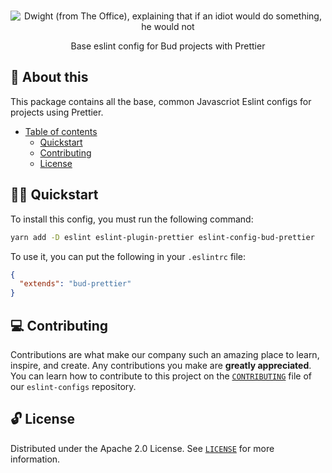 <p align="center">
  <br>
   <img src="https://media.giphy.com/media/Cz1it5S65QGuA/giphy.gif" alt="Dwight (from The Office), explaining that if an idiot would do something, he would not" title="Eslint Config header's GIF" />
  <br>
</p>
<p align="center">
Base eslint config for Bud projects with Prettier
</p>

## 📖 About this

This package contains all the base, common Javascriot Eslint configs for projects using Prettier.

* [Table of contents](#)
  * [Quickstart](#-quickstart)
  * [Contributing](#-contributing)
  * [License](#-license)

## 🧙‍♂️ Quickstart

To install this config, you must run the following command:

```sh
yarn add -D eslint eslint-plugin-prettier eslint-config-bud-prettier
```

To use it, you can put the following in your `.eslintrc` file:

```json
{
  "extends": "bud-prettier"
}
```

## 💻 Contributing

Contributions are what make our company such an amazing place to learn, inspire, and create. Any contributions you make are **greatly appreciated**. You can learn how to contribute to this project on the [`CONTRIBUTING`](https://github.com/budproj/eslint-configs/blob/main/CONTRIBUTING.md) file of our `eslint-configs` repository.

## 🔓 License

Distributed under the Apache 2.0 License. See [`LICENSE`](LICENSE) for more information.
